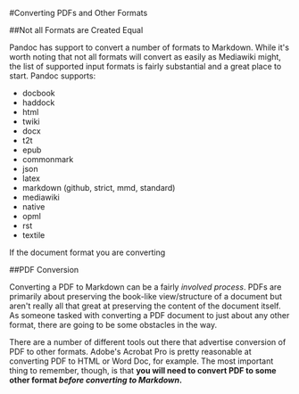#Converting PDFs and Other Formats

##Not all Formats are Created Equal

Pandoc has support to convert a number of formats to Markdown. While it's worth noting that not all formats will convert as easily as Mediawiki might, the list of supported input formats is fairly substantial and a great place to start. Pandoc supports:

- docbook
- haddock
- html
- twiki
- docx
- t2t
- epub
- commonmark
- json
- latex
- markdown (github, strict, mmd, standard)
- mediawiki
- native
- opml
- rst
- textile

If the document format you are converting 

##PDF Conversion

Converting a PDF to Markdown can be a fairly *involved process*. PDFs are primarily about preserving the book-like view/structure of a document but aren't really all that great at preserving the content of the document itself. As someone tasked with converting a PDF document to just about any other format, there are going to be some obstacles in the way. 

There are a number of different tools out there that advertise conversion of PDF to other formats. Adobe's Acrobat Pro is pretty reasonable at converting PDF to HTML or Word Doc, for example. The most important thing to remember, though, is that **you will need to convert PDF to some other format *before converting to Markdown*.** 

